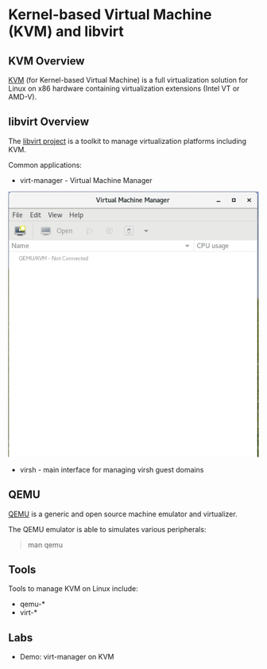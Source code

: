 # Kernel-based Virtual Machine (KVM) and libvirt

## KVM Overview

[KVM](https://www.linux-kvm.org/page/Main_Page) (for Kernel-based Virtual Machine) is a full virtualization solution for Linux on x86 hardware containing virtualization extensions (Intel VT or AMD-V).

## libvirt Overview

The [libvirt project](https://libvirt.org/) is a toolkit to manage virtualization platforms including KVM.

Common applications:

* virt-manager - Virtual Machine Manager

![virt-manager](./img/KVM_libvirt_01.png)

* virsh - main  interface  for managing virsh guest domains

## QEMU

[QEMU](https://wiki.qemu.org/Main_Page) is a generic and open source machine emulator and virtualizer.

The QEMU emulator is able to simulates various peripherals:

> man qemu

## Tools

Tools to manage KVM on Linux include:

* qemu-*
* virt-*

## Labs

* Demo: virt-manager on KVM
